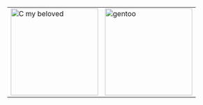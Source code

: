 <table>
  <tr>
    <td>
      <img src="https://github.com/Zer0Flux86/Zer0Flux86/blob/main/c-c-my-beloved.gif?raw=true" alt="C my beloved" width="200" height="200">
    </td>
    <td>
      <img src="https://github.com/Zer0Flux86/Zer0Flux86/blob/main/linux-gentoo.gif?raw=true" alt="gentoo" width="200" heigh="200">
    </td>
  </tr>
</table>
